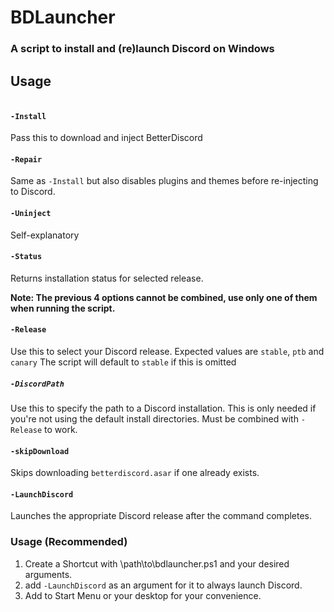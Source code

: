 # BDLauncher
### A script to install and (re)launch Discord on Windows


## Usage

```bdlauncher.ps1 [{-Install|-Repair|-Uninject|-Status}] [-Release {stable|ptb|canary}] [-DiscordPath <path>] [-skipDownload] [-LaunchDiscord]
```

#### `-Install`
Pass this to download and inject BetterDiscord

#### `-Repair`
Same as `-Install` but also disables plugins and themes before re-injecting to Discord.

#### `-Uninject`
Self-explanatory

#### `-Status`
Returns installation status for selected release.

**Note: The previous 4 options cannot be combined, use only one of them when running the script.**

#### `-Release`
Use this to select your Discord release.
Expected values are `stable`, `ptb` and `canary`
The script will default to `stable` if this is omitted

##### `-DiscordPath`
Use this to specify the path to a Discord installation. This is only needed if you're not using the default install directories. Must be combined with `-Release` to work.

#### `-skipDownload`
Skips downloading `betterdiscord.asar` if one already exists.

#### `-LaunchDiscord`
Launches the appropriate Discord release after the command completes.

### Usage (Recommended)

1. Create a Shortcut with \path\to\bdlauncher.ps1 and your desired arguments.
2. add `-LaunchDiscord` as an argument for it to always launch Discord.
3. Add to Start Menu or your desktop for your convenience.